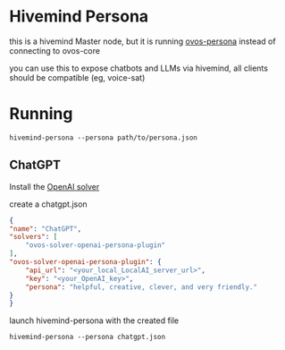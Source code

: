 # Hivemind Persona

this is a hivemind Master node, but it is running [ovos-persona](https://github.com/OpenVoiceOS/ovos-persona) instead of connecting to ovos-core

you can use this to expose chatbots and LLMs via hivemind, all clients should be compatible (eg, voice-sat)

# Running

`hivemind-persona --persona path/to/persona.json`

## ChatGPT

Install the [OpenAI solver](https://github.com/OpenVoiceOS/ovos-solver-plugin-openai-persona/)

create a chatgpt.json
```json
{
"name": "ChatGPT",
"solvers": [
    "ovos-solver-openai-persona-plugin"
],
"ovos-solver-openai-persona-plugin": {
    "api_url": "<your_local_LocalAI_server_url>",
    "key": "<your_OpenAI_key>",
    "persona": "helpful, creative, clever, and very friendly."
}
}
```

launch hivemind-persona with the created file

`hivemind-persona --persona chatgpt.json`
